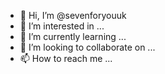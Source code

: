 - 👋 Hi, I’m @sevenforyouuk
- 👀 I’m interested in ...
- 🌱 I’m currently learning ...
- 💞️ I’m looking to collaborate on ...
- 📫 How to reach me ...

<!---
sevenforyouuk/sevenforyouuk is a ✨ special ✨ repository because its `README.md` (this file) appears on your GitHub profile.
You can click the Preview link to take a look at your changes.
--->
